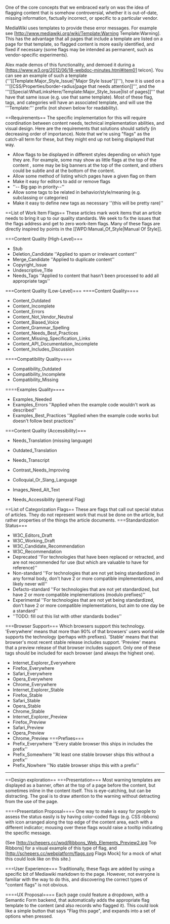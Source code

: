 One of the core concepts that we embraced early on was the idea of flagging content that is somehow controversial, whether it is out-of-date, missing information, factually incorrect, or specific to a particular vendor.

MediaWiki uses templates to provide these error messages.  For example see [http://www.mediawiki.org/wiki/Template:Warning Template:Warning]. This has the advantage that all pages that include a template are listed on a page for that template, so flagged content is more easily identified, and fixed if necessary (some flags may be intended as permanent, such as vendor-specific experiments).

Alex made demos of this functionality, and demoed it during a [https://www.w3.org/2012/06/18-webdoc-minutes.html#item01 telcon]. You can see an example of such a template ('''[[Template:Major_Style_Issue|"Major Style Issue"]]'''), how it is used on a '''[[CSS/Properties/border-radius|page that needs attention]]''', and the '''[[Special:WhatLinksHere/Template:Major_Style_Issue|list of pages]]''' that have that same issue (e.g. use that same template). Most of these flag, tags, and categories will have an associated template, and will use the '''Template:''' prefix (not shown below for readability).

==Requirements==
The specific implementation for this will require coordination between content needs, technical implementation abilities, and visual design. Here are the requirements that solutions should satisfy (in decreasing order of importance). Note that we're using "flags" as the catch-all term for these, but they might end up not being displayed that way.

* Allow flags to be displayed in different styles depending on which type they are. For example, some may show as little flags at the top of the content , some may be big banners at the top of the content, and others could be subtle and at the bottom of the content.
* Allow some method of listing which pages have a given flag on them
* Make it easy for editors to add or remove flags
* ''-- Big gap in priority--''
* Allow some tags to be related in behavior/style/meaning (e.g. subclassing or categories)
* Make it easy to define new tags as necessary ''(this will be pretty rare)''

==List of Work Item Flags==
These articles mark work items that an article needs to bring it up to our quality standards. We seek to fix the issues that the flags address and get to zero work-item flags. Many of these flags are directly inspired by points in the [[WPD:Manual_Of_Style|Manual Of Style]].

===Content Quality (High-Level)===
* Stub
* Deletion_Candidate ''Applied to spam or irrelevant content''
* Merge_Candidate ''Applied to duplicate content''
* Copyright_Issue
* Undescriptive_Title
* Needs_Tags ''Applied to content that hasn't been processed to add all appropriate tags''

===Content Quality (Low-Level)===
====Content Quality====
* Content_Outdated
* Content_Incomplete
* Content_Errors
* Content_Not_Vendor_Neutral
* Content_Biased_Voice
* Content_Grammar_Spelling
* Content_Needs_Best_Practices
* Content_Missing_Specification_Links
* Content_API_Documentation_Incomplete
* Content_Includes_Discussion

====Compatibility Quality====
* Compatibility_Outdated
* Compatibility_Incomplete
* Compatibility_Missing

====Examples Quality====
* Examples_Needed
* Examples_Errors ''Applied when the example code wouldn't work as described''
* Examples_Best_Practices ''Applied when the example code works but doesn't follow best practices''

===Content Quality (Accessibility)===
* Needs_Translation (missing language)
* Outdated_Translation
* Needs_Transcript
* Contrast_Needs_Improving
* Colloquial_Or_Slang_Language
* Images_Need_Alt_Text

* Needs_Accessibility (general Flag)

==List of Categorization Flags==
These are flags that call out special status of articles. They do not represent work that must be done on the article, but rather properties of the things the article documents.
===Standardization Status===
* W3C_Editors_Draft
* W3C_Working_Draft
* W3C_Candidate_Recommendation
* W3C_Recommendation
* Deprecated ''For technologies that have been replaced or retracted, and are not recommended for use (but which are valuable to have for reference)''
* Non-standard ''For technologies that are not yet being standardized in any formal body, don't have 2 or more compatible implementations, and likely never will''
* Defacto-standard ''For technologies that are not yet standardized, but have 2 or more compatible implementations (modulo prefixes)''
* Experimental ''For technologies that are not yet being standardized, don't have 2 or more compatible implementations, but aim to one day be a standard''
* ''TODO: fill out this list with other standards bodies''

===Browser Support===
Which browsers support this technology. 'Everywhere' means that more than 90% of that browsers' users world wide supports the technology (perhaps with prefixes). 'Stable' means that that browser's most recent stable release includes support. 'Preview' means that a preview release of that browser includes support. Only one of these tags should be included for each browser (and always the highest one).
* Internet_Explorer_Everywhere
* Firefox_Everywhere
* Safari_Everywhere
* Opera_Everywhere
* Chrome_Everywhere
* Internet_Explorer_Stable
* Firefox_Stable
* Safari_Stable
* Opera_Stable
* Chrome_Stable
* Internet_Explorer_Preview
* Firefox_Preview
* Safari_Preview
* Opera_Preview
* Chrome_Preview
===Prefixes===
* Prefix_Everywhere ''Every stable browser this ships in includes the prefix''
* Prefix_Somewhere ''At least one stable browser ships this without a prefix''
* Prefix_Nowhere ''No stable browser ships this with a prefix''






-------

==Design exploration==
===Presentation===
Most warning templates are displayed as a banner, often at the top of a page before the content, but sometimes inline in the content itself. This is eye-catching, but can be distracting.  The goal is to draw attention to the warning without detracting from the use of the page.

====Presentation Proposal====
One way to make is easy for people to assess the status easily is by having color-coded flags (e.g. CSS ribbons) with icon arranged along the top edge of the content area, each with a different indicator; mousing over these flags would raise a tooltip indicating the specific message.

(See [http://schepers.cc/wpd/Ribbons_Web_Elements_Preview2.jpg Top Ribbons] for a visual example of this type of flag, and [http://schepers.cc/webplatform/flags.svg Flags Mock] for a mock of what this could look like on this site.)

===User Experience===
Traditionally, these flags are added by using a specific bit of Mediawiki markdown to the page.  However, not everyone is familiar with the way to do this, and discovering the correct types of "content flags" is not obvious.

====UX Proposal====
Each page could feature a dropdown, with a Semantic Form backend, that automatically adds the appropriate flag template to the content (and also records who flagged it). This could look like a simple button that says "Flag this page", and expands into a set of options when pressed.